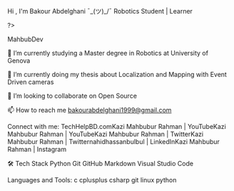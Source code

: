 
Hi , I'm Bakour Abdelghani
¯\_(ツ)_/¯
Robotics Student | Learner

?>

MahbubDev

🔭 I’m currently studying a Master degree in Robotics at University of Genova 

🌱 I’m currently doing my thesis about Localization and Mapping with Event Driven cameras

👯 I’m looking to collaborate on Open Source

📫 How to reach me bakourabdelghani1999@gmail.com

Connect with me:
TechHelpBD.comKazi Mahbubur Rahman | YouTubeKazi Mahbubur Rahman | YouTubeKazi Mahbubur Rahman | TwitterKazi Mahbubur Rahman | Twitternahidhassanbulbul | LinkedInKazi Mahbubur Rahman | Instagram


🛠  Tech Stack
Python Git  GitHub  Markdown
Visual Studio Code  

Languages and Tools:
c cplusplus csharp git linux python 
